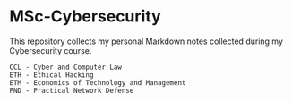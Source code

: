 # MSc-Cybersecurity
This repository collects my personal Markdown notes collected during my Cybersecurity course.

    CCL - Cyber and Computer Law
    ETH - Ethical Hacking
    ETM - Economics of Technology and Management
    PND - Practical Network Defense
